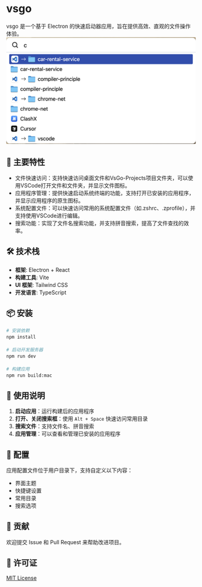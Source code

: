 # vsgo

vsgo 是一个基于 Electron 的快速启动器应用，旨在提供高效、直观的文件操作体验。
![预览图](./image.png)


## 🌟 主要特性

- 文件快速访问：支持快速访问桌面文件和VsGo-Projects项目文件夹，可以使用VSCode打开文件和文件夹，并显示文件图标。
- 应用程序管理：提供快速启动系统终端的功能，支持打开已安装的应用程序，并显示应用程序的原生图标。
- 系统配置文件：可以快速访问常用的系统配置文件（如.zshrc、.zprofile），并支持使用VSCode进行编辑。
- 搜索功能：实现了文件名搜索功能，并支持拼音搜索，提高了文件查找的效率。

## 🛠️ 技术栈

- **框架**: Electron + React
- **构建工具**: Vite
- **UI 框架**: Tailwind CSS
- **开发语言**: TypeScript

## 📦 安装

```bash
# 安装依赖
npm install

# 启动开发服务器
npm run dev

# 构建应用
npm run build:mac
```

## 🚀 使用说明

1. **启动应用**：运行构建后的应用程序
2. **打开、关闭搜索框**：使用 `Alt + Space` 快速访问常用目录
3. **搜索文件**：支持文件名、拼音搜索
4. **应用管理**：可以查看和管理已安装的应用程序

## 🔧 配置

应用配置文件位于用户目录下，支持自定义以下内容：

- 界面主题
- 快捷键设置
- 常用目录
- 搜索选项

## 🤝 贡献

欢迎提交 Issue 和 Pull Request 来帮助改进项目。

## 📄 许可证

[MIT License](LICENSE)